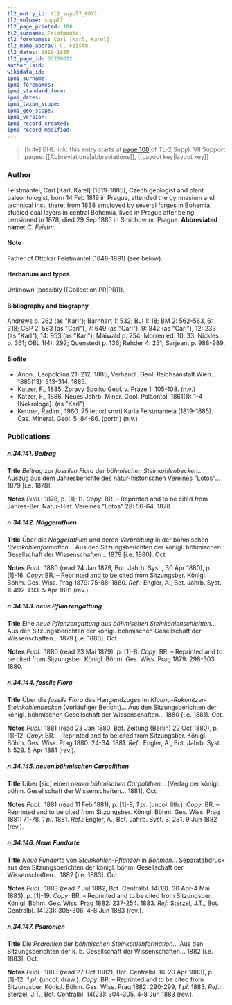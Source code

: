 ```yaml
---
tl2_entry_id: tl2_suppl7_0071
tl2_volume: suppl7
tl2_page_printed: 108
tl2_surname: Feistmantel
tl2_forenames: Carl [Karl, Karel]
tl2_name_abbrev: C. Feistm.
tl2_dates: 1819-1885
tl2_page_id: 33259612
author_lsid: 
wikidata_id: 
ipni_surname: 
ipni_forenames: 
ipni_standard_form: 
ipni_dates: 
ipni_taxon_scope: 
ipni_geo_scope: 
ipni_version: 
ipni_record_created: 
ipni_record_modified:
---
```


> [!cite] BHL link: this entry starts at [page 108](https://www.biodiversitylibrary.org/page/33259612) of TL-2 Suppl. VII
> Support pages: [[Abbreviations|abbreviations]], [[Layout key|layout key]]

### Author

Feistmantel, Carl \[Karl, Karel\] (1819-1885), Czech geologist and plant paleontologist, born 14 Feb 1819 in Prague, attended the gymnasium and technical inst. there, from 1838 employed by several forges in Bohemia, studied coal layers in central Bohemia, lived in Prague after being pensioned in 1878, died 29 Sep 1885 in Smichow nr. Prague. 
**Abbreviated name**: *C. Feistm.*

#### Note

Father of Ottokar Feistmantel (1848-1891) (see below).

#### Herbarium and types

Unknown (possibly [[Collection PR|PR]]).

#### Bibliography and biography

Andrews p. 262 (as "Karl"); Barnhart 1: 532; BJI 1: 18; BM 2: 562-563, 6: 318; CSP 2: 583 (as "Carl"), 7: 649 (as "Carl"), 9: 842 (as "Carl"), 12: 233 (as "Karl"), 14: 953 (as "Karl"); Maiwald p. 254; Morren ed. 10: 33; Nickles p. 361; ÖBL 1(4): 292; Quenstedt p. 136; Rehder 4: 251; Sarjeant p. 988-989.

#### Biofile

- Anon., Leopoldina 21: 212. 1885; Verhandl. Geol. Reichsanstalt Wien... 1885(13): 313-314. 1885.
- Katzer, F., 1885. Zpravy Spolku Geol. v. Praze 1: 105-108. (n.v.)
- Katzer, F., 1886. Neues Jahrb. Miner. Geol. Paläontol. 1861(1): 1-4 \[Nekrologe\]. (as "Karl")
- Kettner, Radim., 1960. 75 let od smrti Karla Feistmantela (1819-1885). Čas. Mineral. Geol. 5: 84-86. (portr.) (n.v.)

### Publications

##### n.34.141. Beitrag

**Title**
*Beitrag* zur *fossilen Flora* der *böhmischen Steinkohlenbecken*... Auszug aus dem Jahresberichte des natur-historischen Vereines "Lotos"... 1879 \[i.e. 1878\].

**Notes**
*Publ*.: 1878, p. \[1\]-11. *Copy*: BR. – Reprinted and to be cited from Jahres-Ber. Natur-Hist. Vereines "Lotos" 28: 56-64. 1878.

##### n.34.142. Nöggerathien

**Title**
Über die *Nöggerathien* und deren *Verbreitung* in der böhmischen *Steinkohlenformation*... Aus den Sitzungsberichten der königl. böhmischen Gesellschaft der Wissenschaften... 1879 \[i.e. 1880\]. Oct.

**Notes**
*Publ*.: 1880 (read 24 Jan 1879, Bot. Jahrb. Syst., 30 Apr 1880), p. \[1\]-16. *Copy*: BR. – Reprinted and to be cited from Sitzungsber. Königl. Böhm. Ges. Wiss. Prag 1879: 75-88. 1880.
*Ref*.: Engler, A., Bot. Jahrb. Syst. 1: 492-493. 5 Apr 1881 (rev.).

##### n.34.143. neue Pflanzengattung

**Title**
Eine *neue Pflanzengattung* aus *böhmischen Steinkohlenschichten*... Aus den Sitzungsberichten der königl. böhmischen Gesellschaft der Wissenschaften... 1879 \[i.e. 1880\]. Oct.

**Notes**
*Publ*.: 1880 (read 23 Mai 1879), p. \[1\]-8. *Copy*: BR. – Reprinted and to be cited from Sitzungsber. Königl. Böhm. Ges. Wiss. Prag 1879: 298-303. 1880.

##### n.34.144. fossile Flora

**Title**
Über die *fossile Flora* des Hangendzuges im *Kladno-Rakonitzer-Steinkohlenbecken* (Vorläufiger Bericht)... Aus den Sitzungsberichten der königl. böhmischen Gesellschaft der Wissenschaften... 1880 \[i.e. 1881\]. Oct.

**Notes**
*Publ*.: 1881 (read 23 Jan 1880, Bot. Zeitung (Berlin) 22 Oct 1880), p. \[1\]-12. *Copy*: BR. – Reprinted and to be cited from Sitzungsber. Königl. Böhm. Ges. Wiss. Prag 1880: 24-34. 1881.
*Ref*.: Engler, A., Bot. Jahrb. Syst. 1: 529. 5 Apr 1881 (rev.).

##### n.34.145. neuen böhmischen Carpolithen

**Title**
Uiber \[sic\] einen *neuen böhmischen Carpolithen*... \[Verlag der königl. böhm. Gesellschaft der Wissenschaften... 1881\]. Oct.

**Notes**
*Publ*.: 1881 (read 11 Feb 1881), p. \[1\]-8, *1 pl*. (uncol. lith.). *Copy*: BR. – Reprinted and to be cited from Sitzungsber. Königl. Böhm. Ges. Wiss. Prag 1881: 71-78, *1 pl*. 1881.
*Ref*.: Engler, A., Bot. Jahrb. Syst. 3: 231. 9 Jun 1882 (rev.).

##### n.34.146. Neue Fundorte

**Title**
*Neue Fundorte* von *Steinkohlen-Pflanzen* in *Böhmen*... Separatabdruck aus den Sitzungsberichten der königl. böhm. Gesellschaft der Wissenschaften... 1882 \[i.e. 1883\]. Oct.

**Notes**
*Publ*.: 1883 (read 7 Jul 1882, Bot. Centralbl. 14(18). 30 Apr-4 Mai 1883), p. \[1\]-19. *Copy*: BR. – Reprinted and to be cited from Sitzungsber. Königl. Böhm. Ges. Wiss. Prag 1882: 237-254. 1883.
*Ref*: Sterzel, J.T., Bot. Centralbl. 14(23): 305-306. 4-8 Jun 1883 (rev.).

##### n.34.147. Psaronien

**Title**
Die *Psaronien* der *böhmischen Steinkohlenformation*... Aus den Sitzungsberichten der k. b. Gesellschaft der Wissenschaften... 1882 \[i.e. 1883\]. Oct.

**Notes**
*Publ*.: 1883 (read 27 Oct 1882), Bot. Centralbl. 16-20 Apr 1883), p. \[1\]-12, *1 pl*. (uncol. draw.). *Copy*: BR. – Reprinted and to be cited from Sitzungsber. Königl. Böhm. Ges. Wiss. Prag 1882: 290-299, *1 pl*. 1883.
*Ref*.: Sterzel, J.T., Bot. Centralbl. 14(23): 304-305. 4-8 Jun 1883 (rev.).

